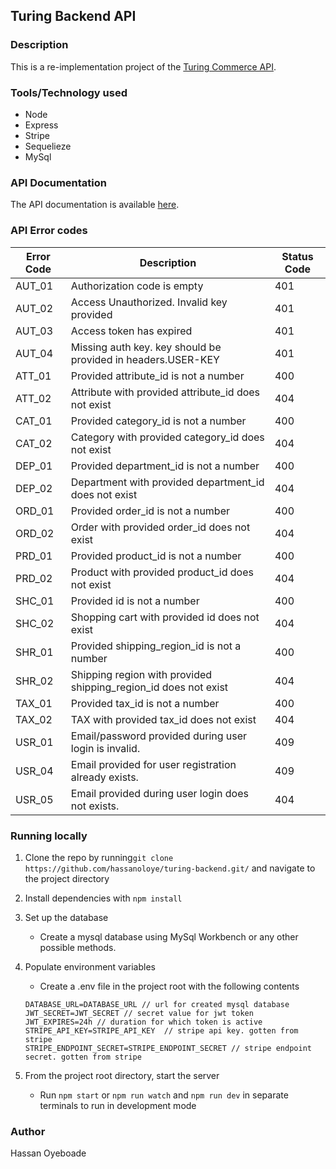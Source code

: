 ## Turing Backend API

### Description
This is a re-implementation project of the <a href="https://backendapi.turing.com/docs/">Turing Commerce API</a>.

### Tools/Technology used
- Node
- Express
- Stripe
- Sequelieze
- MySql

### API Documentation
The API documentation is available <a href="https://turingapi.herokuapp.com/docs/">here</a>.

### API Error codes
<table>
<thead>
  <tr>
  <th> Error Code </th>
  <th> Description</th>
  <th> Status Code </th>
  </tr>
  </thead>
  <tbody>
   <tr>
  <td>AUT_01</td>
  <td>Authorization code is empty</td>
  <td>401</td>
  </tr>
  <tr>
  <td>AUT_02</td>
  <td>Access Unauthorized. Invalid key provided</td>
  <td>401</td>
  </tr>
   <tr>
  <td>AUT_03</td>
  <td>Access token has expired</td>
  <td>401</td>
  </tr>
  <tr>
  <td>AUT_04</td>
  <td>Missing auth key. key should be provided in headers.USER-KEY </td>
  <td>401</td>
  </tr>
  <tr>
  <td>ATT_01</td>
  <td>Provided attribute_id is not a number</td>
  <td>400</td>
  </tr>
  <tr>
  <td>ATT_02</td>
  <td>Attribute with provided attribute_id does not exist</td>
  <td>404</td>
  </tr>
  <tr>
  <td>CAT_01</td>
  <td>Provided category_id is not a number</td>
  <td>400</td>
  </tr>
  <tr>
  <td>CAT_02</td>
  <td>Category with provided category_id does not exist</td>
  <td>404</td>
  </tr>
  <tr>
  <td>DEP_01</td>
  <td>Provided department_id is not a number</td>
  <td>400</td>
  </tr>
  <tr>
  <td>DEP_02</td>
  <td>Department with provided department_id does not exist</td>
  <td>404</td>
  </tr>
  <tr>
  <td>ORD_01</td>
  <td>Provided order_id is not a number</td>
  <td>400</td>
  </tr>
  <tr>
  <td>ORD_02</td>
  <td>Order with provided order_id does not exist</td>
  <td>404</td>
  </tr>
  <tr>
  <td>PRD_01</td>
  <td>Provided product_id is not a number</td>
  <td>400</td>
  </tr>
  <tr>
  <td>PRD_02</td>
  <td>Product with provided product_id does not exist</td>
  <td>404</td>
  </tr>
  <tr>
  <td>SHC_01</td>
  <td>Provided id is not a number</td>
  <td>400</td>
  </tr>
  <tr>
  <td>SHC_02</td>
  <td>Shopping cart with provided id does not exist</td>
  <td>404</td>
  </tr>
  <tr>
  <td>SHR_01</td>
  <td>Provided shipping_region_id is not a number</td>
  <td>400</td>
  </tr>
  <tr>
  <td>SHR_02</td>
  <td>Shipping region with provided shipping_region_id does not exist</td>
  <td>404</td>
  </tr>
  <tr>
  <td>TAX_01</td>
  <td>Provided tax_id is not a number</td>
  <td>400</td>
  </tr>
  <tr>
  <td>TAX_02</td>
  <td>TAX with provided tax_id does not exist</td>
  <td>404</td>
  </tr>
  <tr>
  <td>USR_01</td>
  <td>Email/password provided during user login is invalid.</td>
  <td>409</td>
  </tr>
  <tr>
  <td>USR_04</td>
  <td>Email provided for user registration already exists.</td>
  <td>409</td>
  </tr>
  <tr>
  <td>USR_05</td>
  <td>Email provided during user login does not exists.</td>
  <td>404</td>
  </tr>
    </tbody>
  </table>

### Running locally
1. Clone the repo by running`git clone https://github.com/hassanoloye/turing-backend.git/` and navigate to the project directory

2. Install dependencies with `npm install`

3. Set up the database
   - Create a mysql database using MySql Workbench or any other possible methods.

4. Populate environment variables
 	- Create a .env file in the project root with the following contents
	```
	DATABASE_URL=DATABASE_URL // url for created mysql database 
	JWT_SECRET=JWT_SECRET // secret value for jwt token
	JWT_EXPIRES=24h // duration for which token is active
	STRIPE_API_KEY=STRIPE_API_KEY  // stripe api key. gotten from stripe
	STRIPE_ENDPOINT_SECRET=STRIPE_ENDPOINT_SECRET // stripe endpoint secret. gotten from stripe
	```

5. From the project root directory, start the server
  	-  Run `npm start` or `npm run watch` and `npm run dev` in separate terminals to run in development mode

### Author
Hassan Oyeboade
